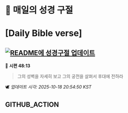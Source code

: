 # 🙏 매일의 성경 구절
# [Daily Bible verse]
## [![README에 성경구절 업데이트](https://github.com/DONGSUKA/first_test/actions/workflows/update-readme-bible.yml/badge.svg)](https://github.com/DONGSUKA/first_test/actions/workflows/update-readme-bible.yml)
<!-- START_BIBLE_VERSE -->
📖 **시편 48:13**
> 그의 성벽을 자세히 보고 그의 궁전을 살펴서 후대에 전하라

🕊️ _업데이트 시각: 2025-10-18 20:54:50 KST_
  <!-- END_BIBLE_VERSE -->
## GITHUB_ACTION
